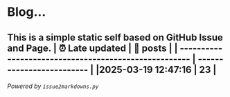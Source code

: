 # Blog...
This is a simple static self based on GitHub Issue and Page.
| :alarm_clock: Late updated                            | :page_facing_up: posts |
| ----------------------------------------------------- | ------------------------- |
|2025-03-19 12:47:16 | 23 |
---
*Powered by `issue2markdowns.py`*